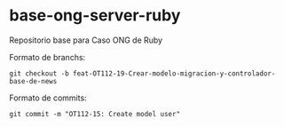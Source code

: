 # base-ong-server-ruby
Repositorio base para Caso ONG de Ruby

Formato de branchs:

```
git checkout -b feat-OT112-19-Crear-modelo-migracion-y-controlador-base-de-news
```

Formato de commits:

```
git commit -m "OT112-15: Create model user"
```
